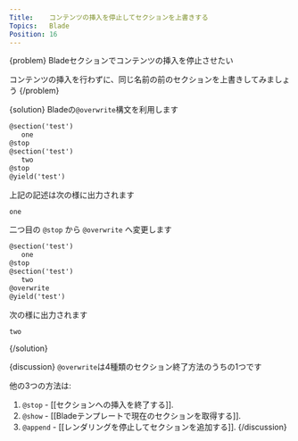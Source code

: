 ```yaml
---
Title:    コンテンツの挿入を停止してセクションを上書きする
Topics:   Blade
Position: 16
---
```


{problem}
Bladeセクションでコンテンツの挿入を停止させたい

コンテンツの挿入を行わずに、同じ名前の前のセクションを上書きしてみましょう
{/problem}

{solution}
Bladeの`@overwrite`構文を利用します

```html
@section('test')
   one
@stop
@section('test')
   two
@stop
@yield('test')
```

上記の記述は次の様に出力されます

```html
one
```

二つ目の `@stop` から `@overwrite` へ変更します

```html
@section('test')
   one
@stop
@section('test')
   two
@overwrite
@yield('test')
```

次の様に出力されます

```html
two
```
{/solution}

{discussion}
`@overwrite`は4種類のセクション終了方法のうちの1つです

他の3つの方法は:

1. `@stop` - [[セクションへの挿入を終了する]].
2. `@show` - [[Bladeテンプレートで現在のセクションを取得する]].
3. `@append` - [[レンダリングを停止してセクションを追加する]].
{/discussion}
